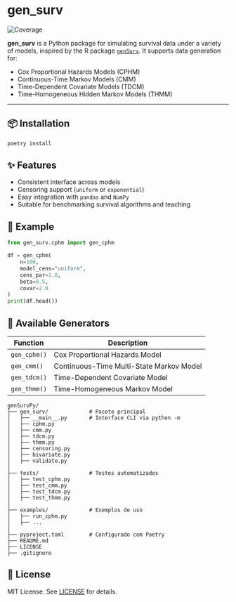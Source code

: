 # gen_surv

![Coverage](https://codecov.io/gh/<your-user>/<your-repo>/branch/main/graph/badge.svg)

**gen_surv** is a Python package for simulating survival data under a variety of models, inspired by the R package [`genSurv`](https://cran.r-project.org/package=genSurv). It supports data generation for:

- Cox Proportional Hazards Models (CPHM)
- Continuous-Time Markov Models (CMM)
- Time-Dependent Covariate Models (TDCM)
- Time-Homogeneous Hidden Markov Models (THMM)

---

## 📦 Installation

```bash
poetry install
```
## ✨ Features

- Consistent interface across models  
- Censoring support (`uniform` or `exponential`)  
- Easy integration with `pandas` and `NumPy`  
- Suitable for benchmarking survival algorithms and teaching 

## 🧪 Example

```python
from gen_surv.cphm import gen_cphm

df = gen_cphm(
    n=100,
    model_cens="uniform",
    cens_par=1.0,
    beta=0.5,
    covar=2.0
)
print(df.head())
```

## 🔧 Available Generators

| Function     | Description                                |
|--------------|--------------------------------------------|
| `gen_cphm()` | Cox Proportional Hazards Model             |
| `gen_cmm()`  | Continuous-Time Multi-State Markov Model   |
| `gen_tdcm()` | Time-Dependent Covariate Model             |
| `gen_thmm()` | Time-Homogeneous Markov Model              |


```text
genSurvPy/
├── gen_surv/             # Pacote principal
│   ├── __main__.py       # Interface CLI via python -m
│   ├── cphm.py
│   ├── cmm.py
│   ├── tdcm.py
│   ├── thmm.py
│   ├── censoring.py
│   ├── bivariate.py
│   ├── validate.py
│
├── tests/                # Testes automatizados
│   ├── test_cphm.py
│   ├── test_cmm.py
│   ├── test_tdcm.py
│   ├── test_thmm.py
│
├── examples/             # Exemplos de uso
│   ├── run_cphm.py
│   ├── ...
│
├── pyproject.toml        # Configurado com Poetry
├── README.md
├── LICENSE
├── .gitignore
```

## 🧠 License

MIT License. See [LICENSE](LICENSE) for details.
